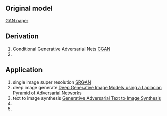 ## Original model
[GAN paper](https://arxiv.org/pdf/1406.2661)

## Derivation
1. Conditional Generative Adversarial Nets
[CGAN](https://arxiv.org/pdf/1411.1784)
2. 

## Application
1. single image super resolution
[SRGAN](https://arxiv.org/pdf/1609.04802)
2. deep image generate
[Deep Generative Image Models using a Laplacian Pyramid of Adversarial Networks](https://arxiv.org/pdf/1506.05751)
3. text to image synthesis
[Generative Adversarial Text to Image Synthesis](https://arxiv.org/pdf/1605.05396)
4. 
5. 

